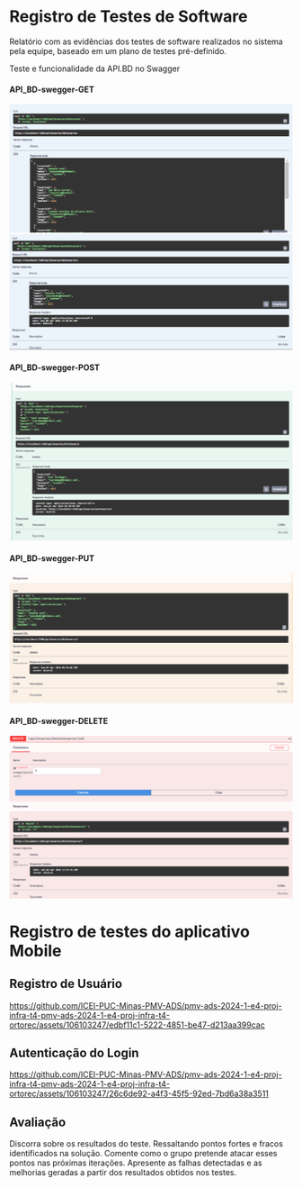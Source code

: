 # Registro de Testes de Software

Relatório com as evidências dos testes de software realizados no sistema pela equipe, baseado em um plano de testes pré-definido.

Teste e funcionalidade da API.BD no Swagger 

#### API_BD-swegger-GET
![swegger-GET](https://github.com/ICEI-PUC-Minas-PMV-ADS/pmv-ads-2024-1-e4-proj-infra-t4-pmv-ads-2024-1-e4-proj-infra-t4-ortorec/blob/efcddf4ff35a4070ca1e8714dac2c6e4f049ba97/docs/img/API_BD-swegger-GET.png)
![swegger-GET2](https://github.com/ICEI-PUC-Minas-PMV-ADS/pmv-ads-2024-1-e4-proj-infra-t4-pmv-ads-2024-1-e4-proj-infra-t4-ortorec/blob/efcddf4ff35a4070ca1e8714dac2c6e4f049ba97/docs/img/API_BD-swegger-GET2.png)

#### API_BD-swegger-POST
![swegger-POST](https://github.com/ICEI-PUC-Minas-PMV-ADS/pmv-ads-2024-1-e4-proj-infra-t4-pmv-ads-2024-1-e4-proj-infra-t4-ortorec/blob/efcddf4ff35a4070ca1e8714dac2c6e4f049ba97/docs/img/API_BD-swegger-POST.png)

#### API_BD-swegger-PUT
![swegger-POST](https://github.com/ICEI-PUC-Minas-PMV-ADS/pmv-ads-2024-1-e4-proj-infra-t4-pmv-ads-2024-1-e4-proj-infra-t4-ortorec/blob/efcddf4ff35a4070ca1e8714dac2c6e4f049ba97/docs/img/API_BD-swegger-PUT.png)

#### API_BD-swegger-DELETE
![swegger-POST](https://github.com/ICEI-PUC-Minas-PMV-ADS/pmv-ads-2024-1-e4-proj-infra-t4-pmv-ads-2024-1-e4-proj-infra-t4-ortorec/blob/efcddf4ff35a4070ca1e8714dac2c6e4f049ba97/docs/img/API_BD-Swegger-%20DELETE.png)

# Registro de testes do aplicativo Mobile

## Registro de Usuário

https://github.com/ICEI-PUC-Minas-PMV-ADS/pmv-ads-2024-1-e4-proj-infra-t4-pmv-ads-2024-1-e4-proj-infra-t4-ortorec/assets/106103247/edbf11c1-5222-4851-be47-d213aa399cac

## Autenticação do Login

https://github.com/ICEI-PUC-Minas-PMV-ADS/pmv-ads-2024-1-e4-proj-infra-t4-pmv-ads-2024-1-e4-proj-infra-t4-ortorec/assets/106103247/26c6de92-a4f3-45f5-92ed-7bd6a38a3511

## Avaliação

Discorra sobre os resultados do teste. Ressaltando pontos fortes e fracos identificados na solução. Comente como o grupo pretende atacar esses pontos nas próximas iterações. Apresente as falhas detectadas e as melhorias geradas a partir dos resultados obtidos nos testes.
